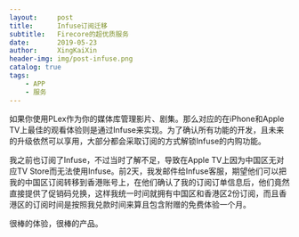 ```yaml
---
layout:     post
title:      Infuse订阅迁移
subtitle:   Firecore的超优质服务
date:       2019-05-23
author:     XingKaiXin
header-img: img/post-infuse.png
catalog: true
tags:
    - APP
    - 服务
---
```



如果你使用PLex作为你的媒体库管理影片、剧集。那么对应的在iPhone和Apple TV上最佳的观看体验则是通过Infuse来实现。为了确认所有功能的开发，且未来的升级依然可以享用，大部分都会采取订阅的方式解锁Infuse的内购功能。

我之前也订阅了Infuse，不过当时了解不足，导致在Apple TV上因为中国区无对应TV Store而无法使用Infuse。前2天，我发邮件给Infuse客服，期望他们可以把我的中国区订阅转移到香港账号上，在他们确认了我的订阅订单信息后，他们竟然直接提供了促销码兑换，这样我统一时间就拥有中国区和香港区2份订阅，而且香港区的订阅时间是按照我兑款时间来算且包含附赠的免费体验一个月。

很棒的体验，很棒的产品。
